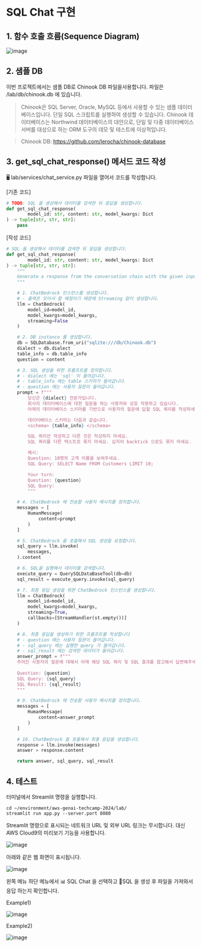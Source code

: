 # SQL Chat 구현

## 1. 함수 호출 흐름(Sequence Diagram)

![image](https://github.com/user-attachments/assets/d4c70e0f-d8c5-45f3-a58f-43a8f4f1b2a7)

## 2. 샘플 DB

이번 프로젝트에서는 샘플 DB로 Chinook DB 파일을사용합니다. 파일은 /lab/db/chinook.db 에 있습니다.

> Chinook은 SQL Server, Oracle, MySQL 등에서 사용할 수 있는 샘플 데이터베이스입니다. 단일 SQL 스크립트를 실행하여 생성할 수 있습니다. Chinook 데이터베이스는 Northwind 데이터베이스의 대안으로, 단일 및 다중 데이터베이스 서버를 대상으로 하는 ORM 도구의 데모 및 테스트에 이상적입니다.

> Chinook DB: https://github.com/lerocha/chinook-database

## 3. get_sql_chat_response() 메서드 코드 작성

🖥️ lab/services/chat_service.py 파일을 열어서 코드를 작성합니다.

[기존 코드]

```python
# TODO: SQL 을 생성해서 데이터를 검색한 뒤 응답을 생성합니다.
def get_sql_chat_response(
        model_id: str, content: str, model_kwargs: Dict
) -> tuple[str, str, str]:
    pass
```

[작성 코드]

```python
# SQL 을 생성해서 데이터를 검색한 뒤 응답을 생성합니다.
def get_sql_chat_response(
        model_id: str, content: str, model_kwargs: Dict
) -> tuple[str, str, str]:
    """
    Generate a response from the conversation chain with the given input.
    """

    # 1. ChatBedrock 인스턴스를 생성합니다.
    # - 출력은 모아서 할 예정이기 때문에 Streaming 없이 생성합니다.
    llm = ChatBedrock(
        model_id=model_id,
        model_kwargs=model_kwargs,
        streaming=False
    )

    # 2. DB instance 를 생성합니다.
    db = SQLDatabase.from_uri("sqlite:///db/Chinook.db")
    dialect = db.dialect
    table_info = db.table_info
    question = content

    # 3. SQL 생성을 위한 프롬프트를 정의합니다.
    # - dialect 에는 'sql' 이 들어갑니다.
    # - table_info 에는 table 스키마가 들어갑니다.
    # - question 에는 사용자 질문이 들어갑니다.
    prompt = f"""
        당신은 {dialect} 전문가입니다.
        회사의 데이터베이스에 대한 질문을 하는 사용자와 상호 작용하고 있습니다.
        아래의 데이터베이스 스키마를 기반으로 사용자의 질문에 답할 SQL 쿼리를 작성하세요.

        데이터베이스 스키마는 다음과 같습니다.
        <schema> {table_info} </schema>

        SQL 쿼리만 작성하고 다른 것은 작성하지 마세요.
        SQL 쿼리를 다른 텍스트로 묶지 마세요. 심지어 backtick 으로도 묶지 마세요.

        예시:
        Question: 10명의 고객 이름을 보여주세요.
        SQL Query: SELECT Name FROM Customers LIMIT 10;

        Your turn:
        Question: {question}
        SQL Query:
        """

    # 4. ChatBedrock 에 전송할 사용자 메시지를 정의합니다.
    messages = [
        HumanMessage(
            content=prompt
        )
    ]

    # 5. ChatBedrock 을 호출해서 SQL 생성을 요청합니다.
    sql_query = llm.invoke(
        messages,
    ).content

    # 6. SQL을 실행해서 데이터를 검색합니다.
    execute_query = QuerySQLDataBaseTool(db=db)
    sql_result = execute_query.invoke(sql_query)

    # 7. 최종 응답 생성을 위한 ChatBedrock 인스턴스를 생성합니다.
    llm = ChatBedrock(
        model_id=model_id,
        model_kwargs=model_kwargs,
        streaming=True,
        callbacks=[StreamHandler(st.empty())]
    )

    # 8. 최종 응답을 생성하기 위한 프롬프트를 작성합니다
    # - question 에는 사용자 질문이 들어갑니다.
    # - sql_query 에는 실행한 query 가 들어갑니다.
    # - sql_result 에는 검색한 데이터가 들어갑니다.
    answer_prompt = f"""
    주어진 사용자의 질문에 대해서 아래 해당 SQL 쿼리 및 SQL 결과를 참고해서 답변해주세요.
    
    Question: {question}
    SQL Query: {sql_query}
    SQL Result: {sql_result}
    """

    # 9. ChatBedrock 에 전송할 사용자 메시지를 정의합니다.
    messages = [
        HumanMessage(
            content=answer_prompt
        )
    ]

    # 10. ChatBedrock 을 호출해서 최종 응답을 생성합니다.
    response = llm.invoke(messages)
    answer = response.content

    return answer, sql_query, sql_result
```

## 4. 테스트

터미널에서 Streamlit 명령을 실행합니다. 

```
cd ~/environment/aws-genai-techcamp-2024/lab/
streamlit run app.py --server.port 8080
```

Streamlit 명령으로 표시되는 네트워크 URL 및 외부 URL 링크는 무시합니다. 대신 AWS Cloud9의 미리보기 기능을 사용합니다. 

![image](https://github.com/user-attachments/assets/75e6b26f-d9be-4da0-9f7a-ed96a6bc504c)

아래와 같은 웹 화면이 표시됩니다.

![image](https://github.com/user-attachments/assets/0419dfcf-1a2e-4c26-a55c-f07f3042fa24)

왼쪽 메뉴 하단 메뉴에서 📊 SQL Chat 을 선택하고 SQL 을 생성 후 파일을 가져와서 응답 하는지 확인합니다.

Example1)

![image](https://github.com/user-attachments/assets/108c8129-2072-4f02-b6e8-96e78fbf7a3b)


Example2)

![image](https://github.com/user-attachments/assets/291703f4-acbb-4476-9bc1-b28b7510d8c5)
